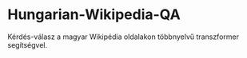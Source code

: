 # Hungarian-Wikipedia-QA
Kérdés-válasz a magyar Wikipédia oldalakon többnyelvű transzformer segítségvel.

